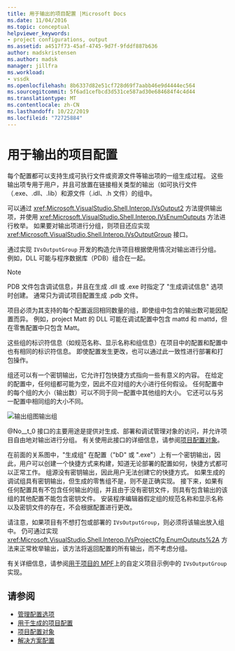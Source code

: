 ```yaml
---
title: 用于输出的项目配置 |Microsoft Docs
ms.date: 11/04/2016
ms.topic: conceptual
helpviewer_keywords:
- project configurations, output
ms.assetid: a4517f73-45af-4745-9d7f-9fddf887b636
author: madskristensen
ms.author: madsk
manager: jillfra
ms.workload:
- vssdk
ms.openlocfilehash: 8b6337d82e51cf728d69f7aabb46e9d4444ec564
ms.sourcegitcommit: 5f6ad1cefbcd3d531ce587ad30e684684f4c4d44
ms.translationtype: MT
ms.contentlocale: zh-CN
ms.lasthandoff: 10/22/2019
ms.locfileid: "72725884"
---
```

# <a name="project-configuration-for-output"></a>用于输出的项目配置
每个配置都可以支持生成可执行文件或资源文件等输出项的一组生成过程。 这些输出项专用于用户，并且可放置在链接相关类型的输出（如可执行文件（.exe、.dll、.lib）和源文件（.idl、.h 文件）的组中。

 可以通过 <xref:Microsoft.VisualStudio.Shell.Interop.IVsOutput2> 方法提供输出项，并使用 <xref:Microsoft.VisualStudio.Shell.Interop.IVsEnumOutputs> 方法进行枚举。 如果要对输出项进行分组，则项目还应实现 <xref:Microsoft.VisualStudio.Shell.Interop.IVsOutputGroup> 接口。

 通过实现 `IVsOutputGroup` 开发的构造允许项目根据使用情况对输出进行分组。 例如，DLL 可能与程序数据库（PDB）组合在一起。

> [!NOTE]
> PDB 文件包含调试信息，并且在生成 .dll 或 .exe 时指定了 "生成调试信息" 选项时创建。 通常只为调试项目配置生成 .pdb 文件。

 项目必须为其支持的每个配置返回相同数量的组，即使组中包含的输出数可能因配置而异。 例如，project Matt 的 DLL 可能在调试配置中包含 mattd 和 mattd，但在零售配置中只包含 Matt。

 这些组的标识符信息（如规范名称、显示名称和组信息）在项目中的配置和配置中也有相同的标识符信息。 即使配置发生更改，也可以通过此一致性进行部署和打包操作。

 组还可以有一个密钥输出，它允许打包快捷方式指向一些有意义的内容。 在给定的配置中，任何组都可能为空，因此不应对组的大小进行任何假设。 任何配置中的每个组的大小（输出数）可以不同于同一配置中其他组的大小。 它还可以与另一配置中相同组的大小不同。

 ![输出组图](../../extensibility/internals/media/vsoutputgroups.gif "vsOutputGroups")输出组

 @No__t_0 接口的主要用途是提供对生成、部署和调试管理对象的访问，并允许项目自由地对输出进行分组。 有关使用此接口的详细信息，请参阅[项目配置对象](../../extensibility/internals/project-configuration-object.md)。

 在前面的关系图中，"生成组" 在配置（"bD" 或 ".exe"）上有一个密钥输出，因此，用户可以创建一个快捷方式来构建，知道无论部署的配置如何，快捷方式都可以正常工作。 组源没有密钥输出，因此用户无法创建它的快捷方式。 如果生成的调试组具有密钥输出，但生成的零售组不是，则不是正确实现。 接下来，如果有任何配置具有不包含任何输出的组，并且由于没有密钥文件，则具有包含输出的该组的其他配置不能包含密钥文件。 安装程序编辑器假定组的规范名称和显示名称以及密钥文件的存在，不会根据配置进行更改。

 请注意，如果项目有不想打包或部署的 `IVsOutputGroup`，则必须将该输出放入组中。 仍可通过实现 <xref:Microsoft.VisualStudio.Shell.Interop.IVsProjectCfg.EnumOutputs%2A> 方法来正常枚举输出，该方法将返回配置的所有输出，而不考虑分组。

 有关详细信息，请参阅[用于项目的 MPF](https://github.com/tunnelvisionlabs/MPFProj10)上的自定义项目示例中的 `IVsOutputGroup` 实现。

## <a name="see-also"></a>请参阅
- [管理配置选项](../../extensibility/internals/managing-configuration-options.md)
- [用于生成的项目配置](../../extensibility/internals/project-configuration-for-building.md)
- [项目配置对象](../../extensibility/internals/project-configuration-object.md)
- [解决方案配置](../../extensibility/internals/solution-configuration.md)